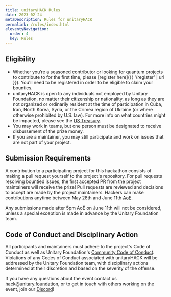 ```yaml
---
title: unitaryHACK Rules
date: 2023-02-24
metaDescription: Rules for unitaryHACK
permalink: /rules/index.html
eleventyNavigation:
  order: 4
  key: Rules
---
```


## Eligibility

- Whether you’re a seasoned contributor or looking for quantum projects to contribute to for the first time, please [register here]({{ '/register' | url }}). You'll need to be registered in order to be eligible to claim your bounties.
- unitaryHACK is open to any individuals not employed by Unitary Foundation, no matter their citizenship or nationality, as long as they are not organized or ordinarily resident at the time of participation in Cuba, Iran, North Korea, Syria, or the Crimea region of Ukraine (or where otherwise prohibited by U.S. law). For more info on what countries might be impacted, please see the [US Treasury](https://home.treasury.gov/policy-issues/financial-sanctions/sanctions-programs-and-country-information).
- You may work in teams, but one person must be designated to receive disbursement of the prize money.
- If you are a maintainer, you may still participate and work on issues that are not part of your project.

## Submission Requirements

A contribution to a participating project for this hackathon consists of making a pull request yourself to the project's repository. For pull requests resolving bountied issues, the first accepted PR from the project maintainers will receive the prize! Pull requests are reviewed and decisions to accept are made by the project maintainers. Hackers can make contributions anytime between May 28th and June 11th [AoE](https://time.is/Anywhere_on_Earth). 

Any submissions made after 5pm AoE on June 11th will not be considered, unless a special exception is made in advance by the Unitary Foundation team.  

## Code of Conduct and Disciplinary Action

All participants and maintainers must adhere to the project's Code of Conduct as well as Unitary Foundation's [Community Code of Conduct](https://github.com/unitaryfund/unitary.foundation/blob/master/CODE_OF_CONDUCT.md). Violations of any Codes of Conduct associated with unitaryHACK will be addressed by the Unitary Foundation team, with disciplinary actions determined at their discretion and based on the severity of the offense.


If you have any questions about the event contact us hack@unitary.foundation, or to get in touch with others working on the event, join our [Discord](https://discord.gg/2Y9z9xKKbr)!
